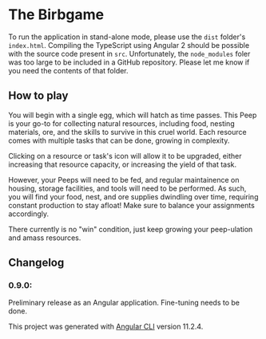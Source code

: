 # The Birbgame

To run the application in stand-alone mode, please use the `dist` folder's `index.html`. Compiling the TypeScript using Angular 2 should be possible with the source code present in `src`. Unfortunately, the `node_modules` foler was too large to be included in a GitHub repository. Please let me know if you need the contents of that folder.

## How to play ##

You will begin with a single egg, which will hatch as time passes. This Peep is your go-to for collecting natural resources, including food, nesting materials, ore, and the skills to survive in this cruel world. Each resource comes with multiple tasks that can be done, growing in complexity.

Clicking on a resource or task's icon will allow it to be upgraded, either increasing that resource capacity, or increasing the yield of that task.

However, your Peeps will need to be fed, and regular maintainence on housing, storage facilities, and tools will need to be performed. As such, you will find your food, nest, and ore supplies dwindling over time, requiring constant production to stay afloat! Make sure to balance your assignments accordingly. 

There currently is no "win" condition, just keep growing your peep-ulation and amass resources.

## Changelog

### 0.9.0:
Preliminary release as an Angular application. Fine-tuning needs to be done.



This project was generated with [Angular CLI](https://github.com/angular/angular-cli) version 11.2.4.
